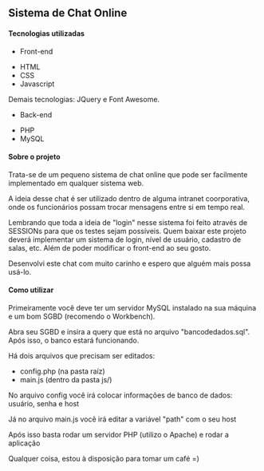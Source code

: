 ## Sistema de Chat Online

#### Tecnologias utilizadas

- Front-end

* HTML
* CSS
* Javascript

Demais tecnologias: JQuery e Font Awesome.

- Back-end

* PHP
* MySQL

#### Sobre o projeto

Trata-se de um pequeno sistema de chat online que pode ser facilmente implementado em qualquer sistema web.

A ideia desse chat é ser utilizado dentro de alguma intranet coorporativa, onde os funcionários possam trocar mensagens entre si em tempo real.

Lembrando que toda a ideia de "login" nesse sistema foi feito através de SESSIONs para que os testes sejam possíveis. Quem baixar este projeto deverá implementar um sistema de login, nível de usuário, cadastro de salas, etc. Além de poder modificar o front-end ao seu gosto.

Desenvolvi este chat com muito carinho e espero que alguém mais possa usá-lo.

#### Como utilizar

Primeiramente você deve ter um servidor MySQL instalado na sua máquina e um bom SGBD (recomendo o Workbench).

Abra seu SGBD e insira a query que está no arquivo "bancodedados.sql". Após isso, o banco estará funcionando.

Há dois arquivos que precisam ser editados:

 - config.php (na pasta raíz)
 - main.js (dentro da pasta js/)
 
 No arquivo config você irá colocar informações de banco de dados: usuário, senha e host
 
 Já no arquivo main.js você irá editar a variável "path" com o seu host
 
 Após isso basta rodar um servidor PHP (utilizo o Apache) e rodar a aplicação
 
 
 Qualquer coisa, estou à disposição para tomar um café =)

